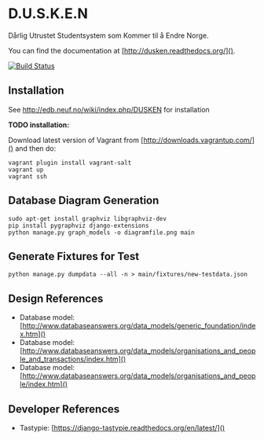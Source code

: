D.U.S.K.E.N
===========
Dårlig Utrustet Studentsystem som Kommer til å Endre Norge.

You can find the documentation at [http://dusken.readthedocs.org/]().


[![Build Status](https://api.travis-ci.org/neuf/dusken.png)](https://travis-ci.org/neuf/dusken)


Installation
------------
See http://edb.neuf.no/wiki/index.php/DUSKEN for installation

**TODO installation:**

Download latest version of Vagrant from [http://downloads.vagrantup.com/]() and then do:

    vagrant plugin install vagrant-salt
    vagrant up
    vagrant ssh


Database Diagram Generation
---------------------------
    sudo apt-get install graphviz libgraphviz-dev 
    pip install pygraphviz django-extensions
    python manage.py graph_models -o diagramfile.png main


Generate Fixtures for Test
--------------------------
`python manage.py dumpdata --all -n > main/fixtures/new-testdata.json`


Design References
-----------------

* Database model: [http://www.databaseanswers.org/data_models/generic_foundation/index.htm]()
* Database model: [http://www.databaseanswers.org/data_models/organisations_and_people_and_transactions/index.htm]()
* Database model: [http://www.databaseanswers.org/data_models/organisations_and_people/index.htm]()

Developer References
--------------------
* Tastypie: [https://django-tastypie.readthedocs.org/en/latest/]()

